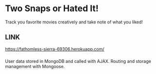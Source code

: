 # Two Snaps or Hated It!

Track you favorite movies creatively and take note of what you liked!

## LINK
https://fathomless-sierra-69306.herokuapp.com/

### 
User data stored in MongoDB and called with AJAX.  Routing and storage management with Mongoose.  

